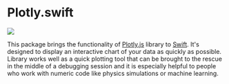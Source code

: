 
# Plotly.swift
![](https://upload.wikimedia.org/wikipedia/commons/3/37/Plotly-logo-01-square.png)


This package brings the functionality of [Plotly.js](https://plot.ly/javascript/) library to [Swift](https://swift.org/). It's designed to display an interactive chart of your data as quickly as possible. Library works well as a quick plotting tool that can be brought to the rescue in the middle of a debugging session and it is especially helpful to people who work with numeric code like physics simulations or machine learning.
